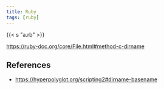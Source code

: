 ```yaml
---
title: Ruby
tags: [ruby]
---
```


{{< s "a.rb" >}}

<https://ruby-doc.org/core/File.html#method-c-dirname>

## References

- <https://hyperpolyglot.org/scripting2#dirname-basename>
